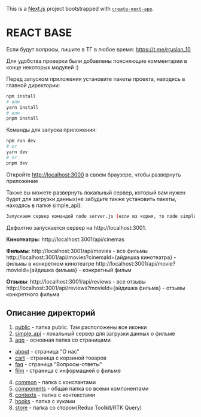 This is a [Next.js](https://nextjs.org/) project bootstrapped with [`create-next-app`](https://github.com/vercel/next.js/tree/canary/packages/create-next-app).

# REACT BASE

Если будут вопросы, пишите в ТГ в любое время: https://t.me/rruslan_10

Для удобства проверки были добавлены поясняющие комментарии в конце некоторых модулей :)

Перед запуском приложения установите пакеты проекта, находясь в главной директории:

```bash
npm install
# или
yarn install
# или
pnpm install
```

Команды для запуска приложения:

```bash
npm run dev
# or
yarn dev
# or
pnpm dev
```

Откройте [http://localhost:3000](http://localhost:3000) в своем браузере, чтобы развернуть приложение

Также вы можете развернуть локальный сервер, который вам нужен будет для загрузки данных(не забудьте также установить пакеты, находясь в папке simple_api):

```bash
Запускаем сервер командой node server.js (если из корня, то node simple_api/server.js)
```

Дефолтно запускается сервер на http://localhost:3001.

**Кинотеатры**: http://localhost:3001/api/cinemas

**Фильмы**: http://localhost:3001/api/movies - все фильмы http://localhost:3001/api/movies?cinemaId={айдишка кинотеатра} - фильмы в конкретном кинотеатре http://localhost:3001/api/movie?movieId={айдишка фильма} - конкретный фильм

**Отзывы**: http://localhost:3001/api/reviews - все отзывы http://localhost:3001/api/reviews?movieId={айдишка фильма} - отзывы конкретного фильма

## Описание директорий

1. [public](./public/) - папка public. Там расположены все иконки
2. [simple_api](./simple_api) - локальный сервер для загрузки данных о фильме
3. [app](/src/app) - основная папка со страницами

- [about](/src/app/about) - страница "О нас"
- [cart](/src/app/cart) - страница с корзиной товаров
- [faq](/src/app/faq) - страница "Вопросы-ответы"
- [film](/src/app/film/%5Bid%5D) - страница с информацией о фильме

4.  [common](/src/common) - папка с константами
5.  [components](/src/components) - общая папка со всеми компонентами
6.  [contexts](/src/contexts) - папка с контекстами
7.  [hooks](/src/hooks) - папка с хуками
8.  [store](/src/store) - папка со стором(Redux Toolkit/RTK Query)
